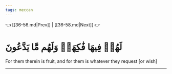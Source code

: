 ```yaml
---
tags: meccan
---
```


👈 [[36-56.md|Prev]] | [[36-58.md|Next]] 👉

# لَهُمۡ فِيهَا فَٰكِهَةٞ وَلَهُم مَّا يَدَّعُونَ

For them therein is fruit, and for them is whatever they request [or wish]

---

